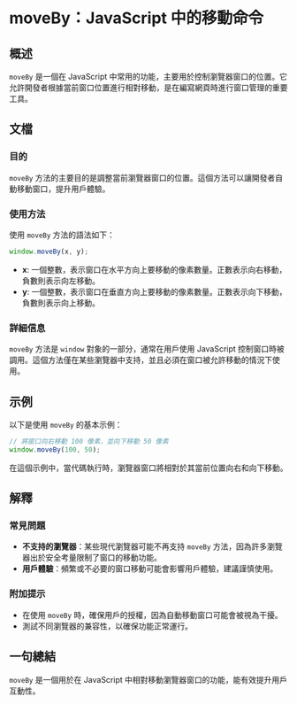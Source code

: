 <!--
Meta Description: # moveBy：JavaScript 中的移動命令 ## 概述 `moveBy` 是一個在 JavaScript 中常用的功能，主要用於控制瀏覽器窗口的位置。它允許開發者根據當前窗口位置進行相對移動，是在編寫網頁時進行窗口管理的重要工具。 ## 文檔 ### 目的 `moveBy` 方法的主要目的...
Meta Keywords: moveby, javascript, window, 一個整數, 100
-->

# moveBy：JavaScript 中的移動命令

## 概述
`moveBy` 是一個在 JavaScript 中常用的功能，主要用於控制瀏覽器窗口的位置。它允許開發者根據當前窗口位置進行相對移動，是在編寫網頁時進行窗口管理的重要工具。

## 文檔
### 目的
`moveBy` 方法的主要目的是調整當前瀏覽器窗口的位置。這個方法可以讓開發者自動移動窗口，提升用戶體驗。

### 使用方法
使用 `moveBy` 方法的語法如下：

```javascript
window.moveBy(x, y);
```

- **x**: 一個整數，表示窗口在水平方向上要移動的像素數量。正數表示向右移動，負數則表示向左移動。
- **y**: 一個整數，表示窗口在垂直方向上要移動的像素數量。正數表示向下移動，負數則表示向上移動。

### 詳細信息
`moveBy` 方法是 `window` 對象的一部分，通常在用戶使用 JavaScript 控制窗口時被調用。這個方法僅在某些瀏覽器中支持，並且必須在窗口被允許移動的情況下使用。

## 示例
以下是使用 `moveBy` 的基本示例：

```javascript
// 將窗口向右移動 100 像素，並向下移動 50 像素
window.moveBy(100, 50);
```

在這個示例中，當代碼執行時，瀏覽器窗口將相對於其當前位置向右和向下移動。

## 解釋
### 常見問題
- **不支持的瀏覽器**：某些現代瀏覽器可能不再支持 `moveBy` 方法，因為許多瀏覽器出於安全考量限制了窗口的移動功能。
- **用戶體驗**：頻繁或不必要的窗口移動可能會影響用戶體驗，建議謹慎使用。

### 附加提示
- 在使用 `moveBy` 時，確保用戶的授權，因為自動移動窗口可能會被視為干擾。
- 測試不同瀏覽器的兼容性，以確保功能正常運行。

## 一句總結
`moveBy` 是一個用於在 JavaScript 中相對移動瀏覽器窗口的功能，能有效提升用戶互動性。